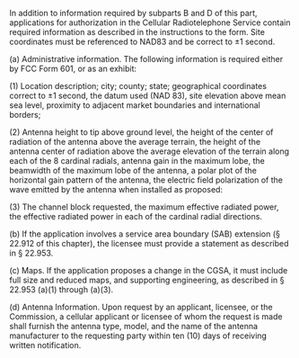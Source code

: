In addition to information required by subparts B and D of this part, applications for authorization in the Cellular Radiotelephone Service contain required information as described in the instructions to the form. Site coordinates must be referenced to NAD83 and be correct to ±1 second.

(a) Administrative information. The following information is required either by FCC Form 601, or as an exhibit:

(1) Location description; city; county; state; geographical coordinates correct to ±1 second, the datum used (NAD 83), site elevation above mean sea level, proximity to adjacent market boundaries and international borders;

(2) Antenna height to tip above ground level, the height of the center of radiation of the antenna above the average terrain, the height of the antenna center of radiation above the average elevation of the terrain along each of the 8 cardinal radials, antenna gain in the maximum lobe, the beamwidth of the maximum lobe of the antenna, a polar plot of the horizontal gain pattern of the antenna, the electric field polarization of the wave emitted by the antenna when installed as proposed:

(3) The channel block requested, the maximum effective radiated power, the effective radiated power in each of the cardinal radial directions.

(b) If the application involves a service area boundary (SAB) extension (§ 22.912 of this chapter), the licensee must provide a statement as described in § 22.953.

(c) Maps. If the application proposes a change in the CGSA, it must include full size and reduced maps, and supporting engineering, as described in § 22.953 (a)(1) through (a)(3).

(d) Antenna Information. Upon request by an applicant, licensee, or the Commission, a cellular applicant or licensee of whom the request is made shall furnish the antenna type, model, and the name of the antenna manufacturer to the requesting party within ten (10) days of receiving written notification.

